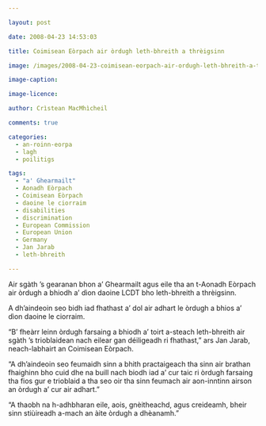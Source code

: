 ```yaml
---

layout: post

date: 2008-04-23 14:53:03

title: Coimisean Eòrpach air òrdugh leth-bhreith a thrèigsinn

image: /images/2008-04-23-coimisean-eorpach-air-ordugh-leth-bhreith-a-threigsinn.jpg

image-caption:

image-licence:

author: Crìstean MacMhìcheil

comments: true

categories:
  - an-roinn-eorpa
  - lagh
  - poilitigs

tags:
  - "a' Ghearmailt"
  - Aonadh Eòrpach
  - Coimisean Eòrpach
  - daoine le ciorraim
  - disabilities
  - discrimination
  - European Commission
  - European Union
  - Germany
  - Jan Jarab
  - leth-bhreith

---
```


Air sgàth &#8217;s gearanan bhon a&#8217; Ghearmailt agus eile tha an t-Aonadh Eòrpach air òrdugh a bhiodh a&#8217; dìon daoine LCDT bho leth-bhreith a thrèigsinn.

<!--more-->

A dh&#8217;aindeoin seo bidh iad fhathast a&#8217; dol air adhart le òrdugh a bhios a&#8217; dìon daoine le ciorraim.

&#8220;B&#8217; fheàrr leinn òrdugh farsaing a bhiodh a&#8217; toirt a-steach leth-bhreith air sgàth &#8217;s trioblaidean nach eilear gan déiligeadh ri fhathast,&#8221; ars Jan Jarab, neach-labhairt an Coimisean Eòrpach.

&#8220;A dh&#8217;aindeoin seo feumaidh sinn a bhith practaigeach tha sinn air brathan fhaighinn bho cuid dhe na buill nach biodh iad a&#8217; cur taic ri òrdugh farsaing tha fios gur e trioblaid a tha seo oir tha sinn feumach air aon-inntinn airson an òrdugh a&#8217; cur air adhart.&#8221;

&#8220;A thaobh na h-adhbharan eile, aois, gnèitheachd, agus creideamh, bheir sinn stiùireadh a-mach an àite òrdugh a dhèanamh.&#8221;
